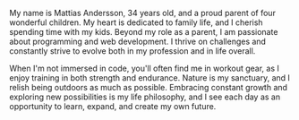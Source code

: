 My name is Mattias Andersson, 34 years old, and a proud parent of four wonderful children. My heart is dedicated to family life, and I cherish spending time with my kids. Beyond my role as a parent, I am passionate about programming and web development. I thrive on challenges and constantly strive to evolve both in my profession and in life overall.

When I'm not immersed in code, you'll often find me in workout gear, as I enjoy training in both strength and endurance. Nature is my sanctuary, and I relish being outdoors as much as possible. Embracing constant growth and exploring new possibilities is my life philosophy, and I see each day as an opportunity to learn, expand, and create my own future.
